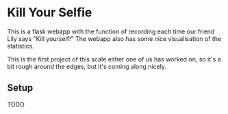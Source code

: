 # Kill Your Selfie

This is a flask webapp with the function of recording each time our friend Lily says "Kill yourself!"
The webapp also has some nice visualisation of the statistics.

This is the first project of this scale either one of us has worked on, so it's a bit rough around the edges, but it's coming along nicely.

## Setup

TODO
